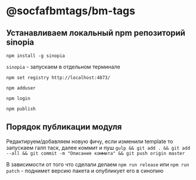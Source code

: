 # @socfafbmtags/bm-tags

## Устанавливаем локальный npm репозиторий sinopia

`npm install -g sinopia`

`sinopia` - запускаем в отдельном терминале

`npm set registry http://localhost:4873/`

`npm adduser`

`npm login`

`npm publish`

## Порядок публикации модуля

Редактируем/добавляем новую фичу, если изменили template то запускаем галп таск, далее коммит и пуш `gulp && git add . && git add --all && git commit -m "Описание коммита" && git push origin master`

В зависимости от того что сделали делаем `npm run release` или `npm run patch` - поднимет версию пакета и опубликует его в синопию
